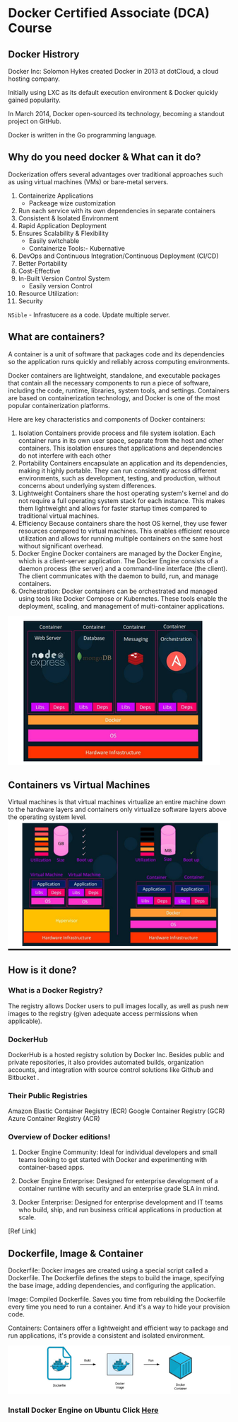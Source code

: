 # Docker Certified Associate (DCA) Course

## Docker Histrory
Docker Inc: Solomon Hykes created Docker in 2013 at dotCloud, a cloud hosting
company.

Initially using LXC as its default execution environment & Docker quickly
gained popularity.

In March 2014, Docker open-sourced its technology, becoming a standout
project on GitHub.

Docker is written in the Go programming language.

## Why do you need docker & What can it do?
Dockerization offers several advantages over traditional approaches such as
using virtual machines (VMs) or bare-metal servers.

1. Containerize Applications
    - Packeage wize customization
2. Run each service with its own dependencies in separate containers
3. Consistent & Isolated Environment
4. Rapid Application Deployment
5. Ensures Scalability & Flexibility
    - Easily switchable
    - Containerize Tools:- Kubernative
6. DevOps and Continuous Integration/Continuous Deployment (CI/CD)
7. Better Portability
8. Cost-Effective
9. In-Built Version Control System
    - Easily version Control
10. Resource Utilization:
11. Security

`NSible` - Infrastucere as a code. Update multiple server.

## What are containers?
A container is a unit of software that packages code and its dependencies so the application runs quickly and reliably across computing environments.

Docker containers are lightweight, standalone, and executable packages that contain all the necessary components to run a piece of software, including the code, runtime, libraries, system tools, and settings. Containers are based on containerization technology, and Docker is one of the most popular containerization platforms.

Here are key characteristics and components of Docker containers:
1. Isolation
Containers provide process and file system isolation. Each container runs in its own user space, separate from the host and other containers. This isolation ensures that applications and dependencies do not interfere with each other
2. Portability
Containers encapsulate an application and its dependencies, making it highly portable. They can run consistently across different environments, such as development, testing, and production, without concerns about underlying system differences.
3. Lightweight
Containers share the host operating system's kernel and do not require a full operating system stack for each instance. This makes them lightweight and allows for faster startup times compared to traditional virtual machines.
4. Efficiency
Because containers share the host OS kernel, they use fewer resources compared to virtual machines. This enables efficient resource utilization and allows for running multiple containers on the same host without significant overhead.
5. Docker Engine
Docker containers are managed by the Docker Engine, which is a client-server application. The Docker Engine consists of a daemon process (the server) and a command-line interface (the client). The client communicates with the daemon to build, run, and manage containers.
6. Orchestration:
Docker containers can be orchestrated and managed using tools like Docker Compose or Kubernetes. These tools enable the deployment, scaling, and management of multi-container applications.
<img src="../images/container.png">

## Containers vs Virtual Machines

Virtual machines is that virtual machines virtualize an entire machine down to
the hardware layers and containers only virtualize software layers above the
operating system level.
<img src="../images/containerVsVM.png">

## How is it done?

### What is a Docker Registry?
The registry allows Docker users to pull images locally, as well as push new
images to the registry (given adequate access permissions when applicable).

### DockerHub
DockerHub is a hosted registry solution by Docker Inc. Besides public and
private repositories, it also provides automated builds, organization
accounts, and integration with source control solutions like Github and
Bitbucket .

### Their Public Registries
Amazon Elastic Container Registry (ECR)
Google Container Registry (GCR)
Azure Container Registry (ACR)

### Overview of Docker editions!

1. Docker Engine Community: Ideal for individual developers and small
teams looking to get started with Docker and experimenting with
container-based apps.

2. Docker Engine Enterprise: Designed for enterprise development of a
container runtime with security and an enterprise grade SLA in mind.

3. Docker Enterprise: Designed for enterprise development and IT teams who
build, ship, and run business critical applications in production at scale.

[Ref Link]

## Dockerfile, Image & Container

Dockerfile: Docker images are created using a special script called a Dockerfile. The Dockerfile defines the steps to build the image, specifying the base image, adding dependencies, and configuring the application.

Image: Compiled Dockerfile. Saves you time from rebuilding the Dockerfile every time you need to run a container. And it's a way to hide your provision
code.

Containers: Containers offer a lightweight and efficient way to package and run applications, it's provide a consistent and isolated environment.

<img src="../images/DockerfileImageContainer.png">

### Install Docker Engine on Ubuntu Click  <a href="./docker_install_ubuntu.md">Here</a>